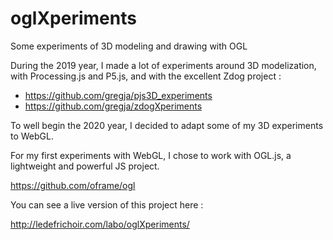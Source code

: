 # oglXperiments
Some experiments of 3D modeling and drawing with OGL

During the 2019 year, I made a lot of experiments around 3D modelization, with Processing.js and P5.js, and with the excellent Zdog project :

- https://github.com/gregja/pjs3D_experiments
- https://github.com/gregja/zdogXperiments

To well begin the 2020 year, I decided to adapt some of my 3D experiments to WebGL. 

For my first experiments with WebGL, I chose to work with OGL.js, a lightweight and powerful JS project.

https://github.com/oframe/ogl

You can see a live version of this project here :

http://ledefrichoir.com/labo/oglXperiments/





 
